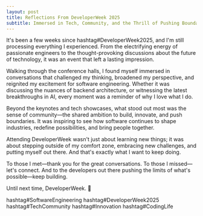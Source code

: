 ```yaml
---
layout: post
title: Reflections From DeveloperWeek 2025
subtitle: Immersed in Tech, Community, and the Thrill of Pushing Boundaries
--- 
```


It's been a few weeks since hashtag#DeveloperWeek2025, and I'm still processing everything I experienced. From the electrifying energy of passionate engineers to the thought-provoking discussions about the future of technology, it was an event that left a lasting impression.

Walking through the conference halls, I found myself immersed in conversations that challenged my thinking, broadened my perspective, and reignited my excitement for software engineering. Whether it was discussing the nuances of backend architecture, or witnessing the latest breakthroughs in AI, every moment was a reminder of why I love what I do.

Beyond the keynotes and tech showcases, what stood out most was the sense of community—the shared ambition to build, innovate, and push boundaries. It was inspiring to see how software continues to shape industries, redefine possibilities, and bring people together.

Attending DeveloperWeek wasn't just about learning new things; it was about stepping outside of my comfort zone, embracing new challenges, and putting myself out there. And that's exactly what I want to keep doing.

To those I met—thank you for the great conversations. To those I missed—let's connect. And to the developers out there pushing the limits of what's possible—keep building.

Until next time, DeveloperWeek. 🚀

hashtag#SoftwareEngineering hashtag#DeveloperWeek2025 hashtag#TechCommunity hashtag#Innovation hashtag#CodingLife
